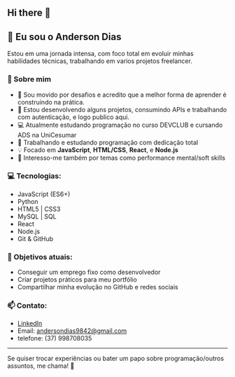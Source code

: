 ## Hi there 👋
## 👋 Eu sou o Anderson Dias

Estou em uma jornada intensa, com foco total em evoluir minhas habilidades técnicas, trabalhando em varios projetos freelancer.

### 🚀 Sobre mim
- 🚀 Sou movido por desafios e acredito que a melhor forma de aprender é construindo na prática.
- 📌 Estou desenvolvendo alguns projetos, consumindo APIs e trabalhando com autenticação, e logo publico aqui.
- 💻 Atualmente estudando programação no curso DEVCLUB e cursando ADS na UniCesumar
- 🎯 Trabalhando e estudando programação com dedicação total
- 💡 Focado em **JavaScript**, **HTML/CSS**, **React**, e **Node.js**
- 🧠 Interesso-me também por temas como performance mental/soft skills

### 💻 Tecnologias:

- JavaScript (ES6+)
- Python
- HTML5 | CSS3
- MySQL | SQL
- React
- Node.js
- Git & GitHub


### 📌 Objetivos atuais:
- Conseguir um emprego fixo como desenvolvedor
- Criar projetos práticos para meu portfólio
- Compartilhar minha evolução no GitHub e redes sociais

### 📫 Contato:
- [LinkedIn](https://www.linkedin.com/in/andersondiasdev/)
- Email: andersondias9842@gmail.com
- telefone: (37) 998708035

---

Se quiser trocar experiências ou bater um papo sobre programação/outros assuntos, me chama! 🚀
